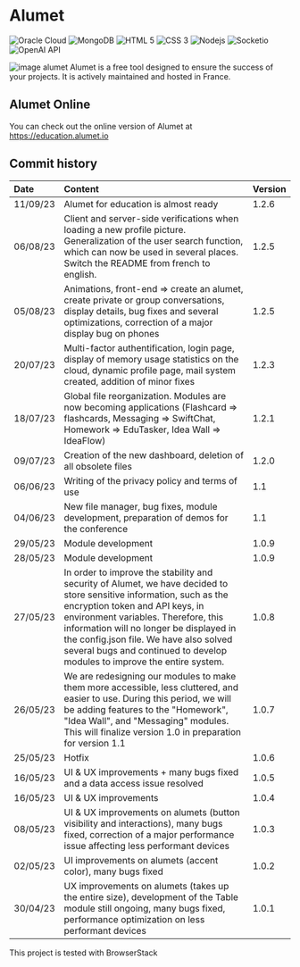 # Alumet

<div>
  <img href="https://www.oracle.com/fr/cloud/" alt="Oracle Cloud" src="https://img.shields.io/badge/Oracle-F80000?style=for-the-badge&logo=Oracle&logoColor=white">
  <img href="https://www.mongodb.com/" alt="MongoDB" src="https://img.shields.io/badge/MongoDB-4EA94B?style=for-the-badge&logo=mongodb&logoColor=white">
  <img alt="HTML 5" src="https://img.shields.io/badge/-HTML5-F06529?logo=html5&logoColor=FFFFFF&style=for-the-badge">
  <img alt="CSS 3" src="https://img.shields.io/badge/-CSS%203-2965f1?logo=css3&logoColor=FFFFFF&style=for-the-badge">
  <img alt="Nodejs" src="https://img.shields.io/badge/Node.js-339933?style=for-the-badge&logo=nodedotjs&logoColor=white">
  <img alt="Socketio" src="https://img.shields.io/badge/Socket.io-010101?&style=for-the-badge&logo=Socket.io&logoColor=white">
  <img href="https://openai.com/" alt="OpenAI API" src="https://img.shields.io/badge/-OPENAI%20API-1ea47f?logo=openai&logoColor=FFFFFF&style=for-the-badge">
</div>

![image alumet](https://i.imgur.com/SKPY01p.png)
Alumet is a free tool designed to ensure the success of your projects. It is actively maintained and hosted in France.

## Alumet Online

You can check out the online version of Alumet at https://education.alumet.io

## Commit history

| Date     | Content                                                                                                                                                                                                                                                                                                                                                         | Version |
| :------- | :-------------------------------------------------------------------------------------------------------------------------------------------------------------------------------------------------------------------------------------------------------------------------------------------------------------------------------------------------------------- | :------ |
| 11/09/23 | Alumet for education is almost ready                                                                                                                                                                                                                                                                                                                            | 1.2.6   |
| 06/08/23 | Client and server-side verifications when loading a new profile picture. Generalization of the user search function, which can now be used in several places. Switch the README from french to english.                                                                                                                                                         | 1.2.5   |
| 05/08/23 | Animations, front-end => create an alumet, create private or group conversations, display details, bug fixes and several optimizations, correction of a major display bug on phones                                                                                                                                                                             | 1.2.5   |
| 20/07/23 | Multi-factor authentification, login page, display of memory usage statistics on the cloud, dynamic profile page, mail system created, addition of minor fixes                                                                                                                                                                                                  | 1.2.3   |
| 18/07/23 | Global file reorganization. Modules are now becoming applications (Flashcard => flashcards, Messaging => SwiftChat, Homework => EduTasker, Idea Wall => IdeaFlow)                                                                                                                                                                                               | 1.2.1   |
| 09/07/23 | Creation of the new dashboard, deletion of all obsolete files                                                                                                                                                                                                                                                                                                   | 1.2.0   |
| 06/06/23 | Writing of the privacy policy and terms of use                                                                                                                                                                                                                                                                                                                  | 1.1     |
| 04/06/23 | New file manager, bug fixes, module development, preparation of demos for the conference                                                                                                                                                                                                                                                                        | 1.1     |
| 29/05/23 | Module development                                                                                                                                                                                                                                                                                                                                              | 1.0.9   |
| 28/05/23 | Module development                                                                                                                                                                                                                                                                                                                                              | 1.0.9   |
| 27/05/23 | In order to improve the stability and security of Alumet, we have decided to store sensitive information, such as the encryption token and API keys, in environment variables. Therefore, this information will no longer be displayed in the config.json file. We have also solved several bugs and continued to develop modules to improve the entire system. | 1.0.8   |
| 26/05/23 | We are redesigning our modules to make them more accessible, less cluttered, and easier to use. During this period, we will be adding features to the "Homework", "Idea Wall", and "Messaging" modules. This will finalize version 1.0 in preparation for version 1.1                                                                                           | 1.0.7   |
| 25/05/23 | Hotfix                                                                                                                                                                                                                                                                                                                                                          | 1.0.6   |
| 16/05/23 | UI & UX improvements + many bugs fixed and a data access issue resolved                                                                                                                                                                                                                                                                                         | 1.0.5   |
| 16/05/23 | UI & UX improvements                                                                                                                                                                                                                                                                                                                                            | 1.0.4   |
| 08/05/23 | UI & UX improvements on alumets (button visibility and interactions), many bugs fixed, correction of a major performance issue affecting less performant devices                                                                                                                                                                                                | 1.0.3   |
| 02/05/23 | UI improvements on alumets (accent color), many bugs fixed                                                                                                                                                                                                                                                                                                      | 1.0.2   |
| 30/04/23 | UX improvements on alumets (takes up the entire size), development of the Table module still ongoing, many bugs fixed, performance optimization on less performant devices                                                                                                                                                                                      | 1.0.1   |
This project is tested with BrowserStack

